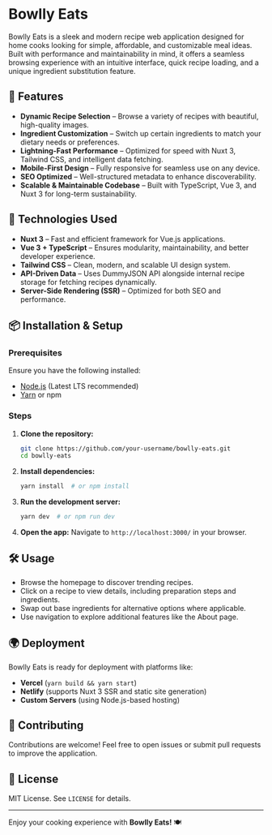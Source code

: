 # Bowlly Eats

Bowlly Eats is a sleek and modern recipe web application designed for home cooks looking for simple, affordable, and customizable meal ideas. Built with performance and maintainability in mind, it offers a seamless browsing experience with an intuitive interface, quick recipe loading, and a unique ingredient substitution feature.

## 🌟 Features

- **Dynamic Recipe Selection** – Browse a variety of recipes with beautiful, high-quality images.
- **Ingredient Customization** – Switch up certain ingredients to match your dietary needs or preferences.
- **Lightning-Fast Performance** – Optimized for speed with Nuxt 3, Tailwind CSS, and intelligent data fetching.
- **Mobile-First Design** – Fully responsive for seamless use on any device.
- **SEO Optimized** – Well-structured metadata to enhance discoverability.
- **Scalable & Maintainable Codebase** – Built with TypeScript, Vue 3, and Nuxt 3 for long-term sustainability.

## 🚀 Technologies Used

- **Nuxt 3** – Fast and efficient framework for Vue.js applications.
- **Vue 3 + TypeScript** – Ensures modularity, maintainability, and better developer experience.
- **Tailwind CSS** – Clean, modern, and scalable UI design system.
- **API-Driven Data** – Uses DummyJSON API alongside internal recipe storage for fetching recipes dynamically.
- **Server-Side Rendering (SSR)** – Optimized for both SEO and performance.

## 📦 Installation & Setup

### Prerequisites
Ensure you have the following installed:
- [Node.js](https://nodejs.org/) (Latest LTS recommended)
- [Yarn](https://yarnpkg.com/) or npm

### Steps

1. **Clone the repository:**
   ```sh
   git clone https://github.com/your-username/bowlly-eats.git
   cd bowlly-eats
   ```
2. **Install dependencies:**
   ```sh
   yarn install  # or npm install
   ```
3. **Run the development server:**
   ```sh
   yarn dev  # or npm run dev
   ```
4. **Open the app:**
   Navigate to `http://localhost:3000/` in your browser.

## 🛠 Usage

- Browse the homepage to discover trending recipes.
- Click on a recipe to view details, including preparation steps and ingredients.
- Swap out base ingredients for alternative options where applicable.
- Use navigation to explore additional features like the About page.

## 🌍 Deployment

Bowlly Eats is ready for deployment with platforms like:
- **Vercel** (`yarn build && yarn start`)
- **Netlify** (supports Nuxt 3 SSR and static site generation)
- **Custom Servers** (using Node.js-based hosting)

## 📖 Contributing

Contributions are welcome! Feel free to open issues or submit pull requests to improve the application.

## 📜 License

MIT License. See `LICENSE` for details.

---

Enjoy your cooking experience with **Bowlly Eats!** 🍽️

